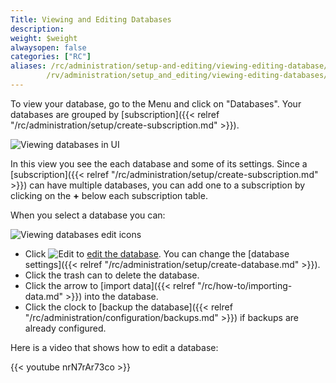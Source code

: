 ```yaml
---
Title: Viewing and Editing Databases
description:
weight: $weight
alwaysopen: false
categories: ["RC"]
aliases: /rc/administration/setup-and-editing/viewing-editing-database/
        /rv/administration/setup_and_editing/viewing-editing-databases/
---
```

To view your database, go to the Menu and click on "Databases".
Your databases are grouped by [subscription]({{< relref "/rc/administration/setup/create-subscription.md" >}}).

![Viewing databases in UI](/images/rc/databases_main.png)

In this view you see the each database and some of its settings.
Since a [subscription]({{< relref "/rc/administration/setup/create-subscription.md" >}}) can have multiple databases,
you can add one to a subscription by clicking on the **+** below each subscription table.

When you select a database you can:

![Viewing databases edit icons](/images/rc/view_database2.png?width=600&height=338)

- Click ![Edit](/images/rc/icon_edit.png#no-click "Edit") to [edit the database](#edit-a-database).
    You can change the [database settings]({{< relref "/rc/administration/setup/create-database.md" >}}).
- Click the trash can to delete the database.
- Click the arrow to [import data]({{< relref "/rc/how-to/importing-data.md" >}}) into the database.
- Click the clock to [backup the database]({{< relref "/rc/administration/configuration/backups.md" >}}) if backups are already configured.

Here is a video that shows how to edit a database:

{{< youtube nrN7rAr73co >}}

